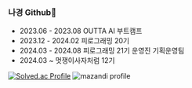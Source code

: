 ### 나경 Github👋
- 2023.06 - 2023.08 OUTTA AI 부트캠프
- 2023.12 - 2024.02 피로그래밍 20기
- 2024.03 - 2024.08 피로그래밍 21기 운영진 기획운영팀
- 2024.03 ~ 멋쟁이사자처럼 12기
<p>
  
  [![Solved.ac Profile](http://mazassumnida.wtf/api/v2/generate_badge?boj=1mthebest)](https://solved.ac/1mthebest/) 
   ![mazandi profile](http://mazandi.herokuapp.com/api?handle=1mthebest&theme=cold)
</p>

